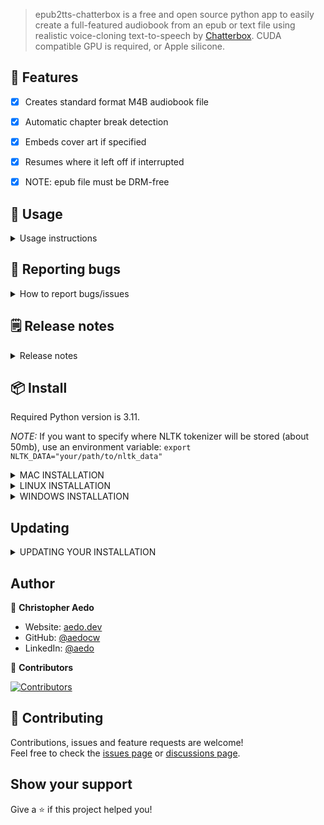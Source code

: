 > epub2tts-chatterbox is a free and open source python app to easily create a full-featured audiobook from an epub or text file using realistic voice-cloning text-to-speech by [Chatterbox](https://github.com/resemble-ai/chatterbox). CUDA compatible GPU is required, or Apple silicone.

## 🚀 Features

- [x] Creates standard format M4B audiobook file
- [x] Automatic chapter break detection
- [x] Embeds cover art if specified
- [x] Resumes where it left off if interrupted
- [x] NOTE: epub file must be DRM-free


## 📖 Usage
<details>
<summary> Usage instructions</summary>

*NOTE:* If you want to specify where NLTK tokenizer will be stored (about 50mb), use an environment variable: `export NLTK_DATA="your/path/to/nltk_data"`

## OPTIONAL - activate the virutal environment if using
1. `source .venv/bin/activate`

## FIRST - extract epub contents to text and cover image to png:
1. `epub2tts-chatterbox mybook.epub`
2. **edit mybook.txt**, replacing `# Part 1` etc with desired chapter names, and removing front matter like table of contents and anything else you do not want read. **Note:** First two lines can be Title: and Author: to use that in audiobook metadata.

## Read text to audiobook:

* `epub2tts-chatterbox mybook.txt --cover mybook.png --sample <speaker sample>`
* Specify a speaking sample with `--sample <speaker>`. Ideally your speaking sample should be 30-60 seconds long and can be WAV or MP3 (or a few other formats I don't recall). Sample should be clean audio, no background music or sounds.


## All options
* `-h, --help` - show this help message and exit
* `--sample SampleAudioFile` - Speaker sample to use (example: george.wav)
* `--cover image.[jpg|png]` - Image to use for cover
* `--notitles` - Do not read chapter titles when creating audiobook

## Deactivate virtual environment
`deactivate`
</details>

## 🐞 Reporting bugs
<details>
<summary>How to report bugs/issues</summary>

Thank you in advance for reporting any bugs/issues you encounter! If you are having issues, first please [search existing issues](https://github.com/aedocw/epub2tts-chatterbox/issues) to see if anyone else has run into something similar previously.

If you've found something new, please open an issue and be sure to include:
1. The full command you executed
2. The platform (Linux, Windows, OSX, Docker)
3. Your Python version if not using Docker

</details>

## 🗒️ Release notes
<details>
<summary>Release notes </summary>

* 20250224: Changed to read individual setences rather than entire paragraph, for reading speed consistency
* 20250221: Added `--notitles` option
* 20250216: Initial release

</details>

## 📦 Install

Required Python version is 3.11.

*NOTE:* If you want to specify where NLTK tokenizer will be stored (about 50mb), use an environment variable: `export NLTK_DATA="your/path/to/nltk_data"`

<details>
<summary>MAC INSTALLATION</summary>

This installation requires Python < 3.12 and [Homebrew](https://brew.sh/) (I use homebrew to install espeak, [pyenv](https://stackoverflow.com/questions/36968425/how-can-i-install-multiple-versions-of-python-on-latest-os-x-and-use-them-in-par) and ffmpeg).

```
#install dependencies
brew install mecab espeak pyenv ffmpeg
#install epub2tts-chatterbox
git clone https://github.com/aedocw/epub2tts-chatterbox
cd epub2tts-chatterbox
pyenv install 3.11
pyenv local 3.11
#OPTIONAL - install this in a virtual environment
python -m venv .venv && source .venv/bin/activate
pip install .
```
</details>

<details>
<summary>LINUX INSTALLATION</summary>

These instructions are for Ubuntu 24.04.1 LTS and 22.04  (20.04 showed some depedency issues), but should work (with appropriate package installer mods) for just about any distro. Ensure you have `ffmpeg` installed before use.

```
#install dependencies
sudo apt install espeak-ng ffmpeg python3-venv
#clone the repo
git clone https://github.com/aedocw/epub2tts-chatterbox
cd epub2tts-chatterbox
#OPTIONAL - install this in a virtual environment
python3 -m venv .venv && source .venv/bin/activate
pip install .
```

</details>

<details>
<summary>WINDOWS INSTALLATION</summary>

Running epub2tts in WSL2 with Ubuntu 22 is the easiest approach, but these steps should work for running directly in windows.

1. Install Microsoft C++ Build Tools. Download the installer from https://visualstudio.microsoft.com/visual-cpp-build-tools/ then run the downloaded file `vs_BuildTools.exe` and select the "C++ Build tools" checkbox leaving all options at their default value. **Note:** This will require about 7 GB of space on C drive.
2. Install espeak-ng from https://github.com/espeak-ng/espeak-ng/releases/latest
3. [Install chocolaty](https://chocolatey.org/install)
4. Install ffmpeg with the command `choco install ffmpeg`, make sure you are in an elevated powershell session.
5. Install python 3.11 with the command `choco install python311`
6. Install git with the command `choco install git`.
7. Decide where you want your epub2tts project to live, documents is a common place. Once you've found a directory you're happy with, clone the project with `git clone https://github.com/aedocw/epub2tts` and cd epub2tts so you're now in your working directory.
8. There are probably a few different ways you can go here, I personally opted for a venv to keep everything organized. Create a venv with the command `python -m venv .venv`
9. Activate the venv, on windows the command is slightly different as you issue `.venv\scripts\activate`
10. Install epub2tts-chatterbox along with the requirements with the commands `pip install .`

11. If all goes well, you should be able to call epub2tts from within your venv and update it from this directory going forward. To update, use `git pull` and then `pip install . --upgrade`

Using GPU:
1. For checkig if do you use GPU run `.\.venv\Scripts\python.exe -c "import torch; print(torch.__version__); print(torch.version.cuda); print(torch.cuda.is_available())"`
2. If you get false you need to install compatibile torch version for your drivers (you can check it with `nvidia-smi`):
  - `.\.venv\Scripts\python.exe -m pip uninstall -y torch torchvision torchaudio`
  - `.\.venv\Scripts\python.exe -m pip install --no-cache-dir --pre torch torchvision torchaudio --index-url https://download.pytorch.org/whl/nightly/cu128`
  - Do the first step again for checking results.
3. If you are getting torchaudio version error on running app you need to change it in `METADATA` file in `.venv\Lib\site-packages\chatterbox_tts-0.1.2.dist-info`

</details>


## Updating

<details>
<summary>UPDATING YOUR INSTALLATION</summary>

1. cd to repo directory
2. `git pull`
3. Activate virtual environment you installed epub2tts in if you installed in a virtual environment using "source .venv/bin/activate"
4. `pip install . --upgrade`
</details>


## Author

👤 **Christopher Aedo**

- Website: [aedo.dev](https://aedo.dev)
- GitHub: [@aedocw](https://github.com/aedocw)
- LinkedIn: [@aedo](https://linkedin.com/in/aedo)

👥 **Contributors**

[![Contributors](https://contrib.rocks/image?repo=aedocw/epub2tts-chatterbox)](https://github.com/aedocw/epub2tts-chatterbox/graphs/contributors)

## 🤝 Contributing

Contributions, issues and feature requests are welcome!\
Feel free to check the [issues page](https://github.com/aedocw/epub2tts-chatterbox/issues) or [discussions page](https://github.com/aedocw/epub2tts-chatterbox/discussions).

## Show your support

Give a ⭐️ if this project helped you!
